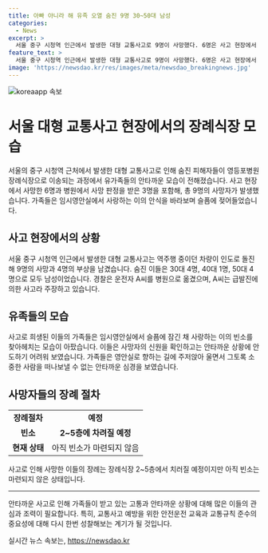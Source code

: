 ```yaml
---
title: 아빠 아니라 해 유족 오열 숨진 9명 30~50대 남성
categories:
  - News
excerpt: >
  서울 중구 시청역 인근에서 발생한 대형 교통사고로 9명이 사망했다. 6명은 사고 현장에서 사망하고, 나머지 3명은 병원에서의 심정지 상태 후 사망했다. 사망자들은 남성으로 30대 4명, 40대 1명, 50대 4명이었으며 사고 차량 운전자는 68세의 A씨였다. 유가족들이 영등포병원 장례식장에 모여 사망자의 빈소를 찾고 있으며, 사고원인에 대한 경찰의 조사가 진행 중이다. 발생한 이 사건에 대한 관심이 높아지고 있다.
feature_text: >
  서울 중구 시청역 인근에서 발생한 대형 교통사고로 9명이 사망했다. 6명은 사고 현장에서 사망하고, 나머지 3명은 병원에서의 심정지 상태 후 사망했다. 사망자들은 남성으로 30대 4명, 40대 1명, 50대 4명이었으며 사고 차량 운전자는 68세의 A씨였다. 유가족들이 영등포병원 장례식장에 모여 사망자의 빈소를 찾고 있으며, 사고원인에 대한 경찰의 조사가 진행 중이다. 발생한 이 사건에 대한 관심이 높아지고 있다.
image: 'https://newsdao.kr/res/images/meta/newsdao_breakingnews.jpg'
---
```


<p><img src="https://newsdao.kr/res/images/meta/newsdao_breakingnews.jpg" alt="koreaapp 속보" /></p>

<h1>서울 대형 교통사고 현장에서의 장례식장 모습</h1>

<p data-ke-size="size16">서울의 중구 시청역 근처에서 발생한 대형 교통사고로 인해 숨진 피해자들이 영등포병원 장례식장으로 이송되는 과정에서 유가족들의 안타까운 모습이 전해졌습니다. 사고 현장에서 사망한 6명과 병원에서 사망 판정을 받은 3명을 포함해, 총 9명의 사망자가 발생했습니다. 가족들은 임시영안실에서 사랑하는 이의 안식을 바라보며 슬픔에 젖어들었습니다.</p>

<h2 data-ke-size="size26">사고 현장에서의 상황</h2>

<p data-ke-size="size16">서울 중구 시청역 인근에서 발생한 대형 교통사고는 역주행 중이던 차량이 인도로 돌진해 9명의 사망과 4명의 부상을 남겼습니다. 숨진 이들은 30대 4명, 40대 1명, 50대 4명으로 모두 남성이었습니다. 경찰은 운전자 A씨를 병원으로 옮겼으며, A씨는 급발진에 의한 사고라 주장하고 있습니다. </p>

<h2 data-ke-size="size26">유족들의 모습</h2>

<p data-ke-size="size16">사고로 희생된 이들의 가족들은 임시영안실에서 슬픔에 잠긴 채 사랑하는 이의 빈소를 찾아헤치는 모습이 아팠습니다. 이들은 사망자의 신원을 확인하고는 안타까운 상황에 안도하기 어려워 보였습니다. 가족들은 영안실로 향하는 길에 주저앉아 울면서 그토록 소중한 사람을 떠나보낼 수 없는 안타까운 심경을 보였습니다.</p>

<h2 data-ke-size="size26">사망자들의 장례 절차</h2>

<table>
    <tr>
        <td style="text-align: center; height: 17px;"><b>장례절차</b></td>
        <td style="text-align: center; height: 17px;"><b>예정</b></td>
    </tr>
    <tr>
        <td style="text-align: center; height: 17px;"><b>빈소</b></td>
        <td style="text-align: center; height: 17px;"><b>2~5층에 차려질 예정</b></td>
    </tr>
    <tr>
        <td style="text-align: center; height: 17px;"><b>현재 상태</b></td>
        <td style="text-align: center; height: 17px;">아직 빈소가 마련되지 않음</td>
    </tr>
</table>

<p data-ke-size="size16">사고로 인해 사망한 이들의 장례는 장례식장 2~5층에서 치러질 예정이지만 아직 빈소는 마련되지 않은 상태입니다.</p>

<hr>

<p data-ke-size="size16">안타까운 사고로 인해 가족들이 받고 있는 고통과 안타까운 상황에 대해 많은 이들의 관심과 조력이 필요합니다. 특히, 교통사고 예방을 위한 안전운전 교육과 교통규칙 준수의 중요성에 대해 다시 한번 성찰해보는 계기가 될 것입니다.</p>
실시간 뉴스 속보는, <a href="https://newsdao.kr" rel="dofollow">https://newsdao.kr</a>


